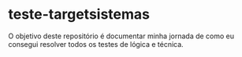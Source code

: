 # teste-targetsistemas
O objetivo deste repositório é documentar minha jornada de como eu consegui resolver todos os testes de lógica e técnica.
